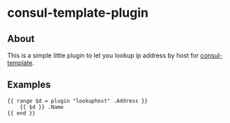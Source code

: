 # consul-template-plugin

## About
This is a simple little plugin to let you lookup ip address by host for [consul-template](https://github.com/hashicorp/consul-template). 

## Examples

```
{{ range $d = plugin "lookuphost" .Address }}
    {{ $d }} .Name
{{ end }}
```
